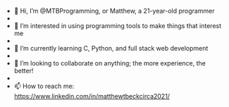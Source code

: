 - 👋 Hi, I’m @MTBProgramming, or Matthew, a 21-year-old programmer
- 
- 👀 I’m interested in using programming tools to make things that interest me
- 
- 🌱 I’m currently learning C, Python, and full stack web development
- 
- 💞️ I’m looking to collaborate on anything; the more experience, the better!
- 
- 📫 How to reach me: https://www.linkedin.com/in/matthewtbeckcirca2021/
